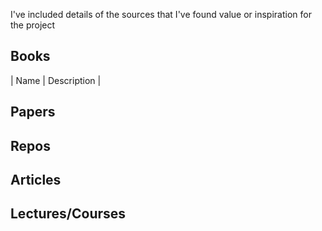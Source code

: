 I've included details of the sources that I've found value or inspiration for the project

## Books

| Name | Description |


## Papers


## Repos


## Articles


## Lectures/Courses
